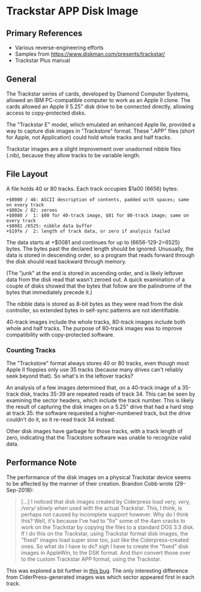 ﻿# Trackstar APP Disk Image #

## Primary References ##

- Various reverse-engineering efforts
- Samples from https://www.diskman.com/presents/trackstar/
- Trackstar Plus manual

## General ##

The Trackstar series of cards, developed by Diamond Computer Systems, allowed an IBM PC-compatible
computer to work as an Apple II clone.  The cards allowed an Apple II 5.25" disk drive to be
connected directly, allowing access to copy-protected disks.

The "Trackstar E" model, which emulated an enhanced Apple IIe, provided a way to capture disk
images in "Trackstore" format.  These ".APP" files (short for Apple, not Application) could
hold whole tracks and half tracks.

Trackstar images are a slight improvement over unadorned nibble files (.nib), because they allow
tracks to be variable length.

## File Layout ##

A file holds 40 or 80 tracks.  Each track occupies $1a00 (6656) bytes:
```
+$0000 / 46: ASCII description of contents, padded with spaces; same on every track
+$002e / 82: zeroes
+$0080 /  1: $00 for 40-track image, $01 for 80-track image; same on every track
+$0081 /6525: nibble data buffer
+$19fe /  2: length of track data, or zero if analysis failed
```

The data starts at +$0081 and continues for up to (6656-129-2=6525) bytes.  The bytes past
the declared length should be ignored.  Unusually, the data is stored in descending order, so
a program that reads forward through the disk should read backward through memory.

(The "junk" at the end is stored in ascending order, and is likely leftover data from the disk
read that wasn't zeroed out.  A quick examination of a couple of disks showed that the bytes that
follow are the palindrome of the bytes that immediately precede it.)

The nibble data is stored as 8-bit bytes as they were read from the disk controller, so extended
bytes in self-sync patterns are not identifiable.

40-track images include the whole tracks, 80-track images include both whole and half tracks.  The
purpose of 80-track images was to improve compatibility with copy-protected software.

### Counting Tracks ###

The "Trackstore" format always stores 40 or 80 tracks, even though most Apple II floppies only
use 35 tracks (because many drives can't reliably seek beyond that).  So what's in the
leftover tracks?

An analysis of a few images determined that, on a 40-track image of a 35-track disk, tracks 35-39
are repeated reads of track 34.  This can be seen by examining the sector headers, which
include the track number.  This is likely the result of capturing the disk images on a 5.25"
drive that had a hard stop at track 35: the software requested a higher-numbered track, but the
drive couldn't do it, so it re-read track 34 instead.

Other disk images have garbage for those tracks, with a track length of zero, indicating that
the Trackstore software was unable to recognize valid data.

## Performance Note ##

The performance of the disk images on a physical Trackstar device seems to be affected by the
manner of their creation.  Brandon Cobb wrote (29-Sep-2018):

> [...] I noticed that disk images created by Ciderpress load
> *very, very, /very/ slowly* when used with the actual Trackstar. This, I
> think, is perhaps not caused by incomplete support however. Why do I
> think this? Well, it's because I've had to "fix" some of the 4am cracks
> to work on the Trackstar by copying the files to a standard DOS 3.3
> disk. If I do this on the Trackstar, using Trackstar format disk images,
> the "fixed" images load super slow too, just like the Ciderpress-created
> ones. So what do I have to do? *sigh* I have to create the "fixed" disk
> images in AppleWin, to the DSK format. And *then* convert those over to
> the custom Trackstar APP format, using the Trackstar.

This was explored a bit further in [this bug](https://github.com/fadden/ciderpress/issues/34).
The only interesting difference from CiderPress-generated images was which sector appeared
first in each track.
